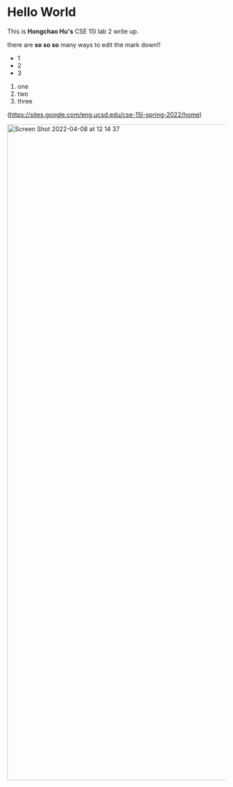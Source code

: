 # Hello World

This is **Hongchao Hu's** CSE 15l lab 2 write up.

there are **so so so** many ways to edit the mark down!!

* 1
* 2
* 3

1. one
2. two
3. three

<class>(https://sites.google.com/eng.ucsd.edu/cse-15l-spring-2022/home)

<screenshot><img width="1512" alt="Screen Shot 2022-04-08 at 12 14 37" src="https://user-images.githubusercontent.com/91580944/162516042-6492da87-0f85-4b1b-9c90-a28b13429157.png">
